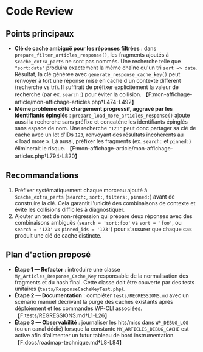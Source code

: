 # Code Review

## Points principaux

- **Clé de cache ambiguë pour les réponses filtrées** : dans `prepare_filter_articles_response()`, les fragments ajoutés à `$cache_extra_parts` ne sont pas nommés. Une recherche telle que `"sort:date"` produira exactement la même chaîne qu'un tri `sort => date`. Résultat, la clé générée avec `generate_response_cache_key()` peut renvoyer à tort une réponse mise en cache d'un contexte différent (recherche vs tri). Il suffirait de préfixer explicitement la valeur de recherche (par ex. `search:`) pour éviter la collision. 【F:mon-affichage-article/mon-affichage-articles.php†L474-L492】
- **Même problème côté chargement progressif, aggravé par les identifiants épinglés** : `prepare_load_more_articles_response()` ajoute aussi la recherche sans préfixe et concatène les identifiants épinglés sans espace de nom. Une recherche `"123"` peut donc partager sa clé de cache avec un lot d'IDs `123`, renvoyant des résultats incohérents au « load more ». Là aussi, préfixer les fragments (ex. `search:` et `pinned:`) éliminerait le risque. 【F:mon-affichage-article/mon-affichage-articles.php†L794-L820】

## Recommandations

1. Préfixer systématiquement chaque morceau ajouté à `$cache_extra_parts` (`search:`, `sort:`, `filters:`, `pinned:`) avant de construire la clé. Cela garantit l'unicité des combinaisons de contexte et évite les collisions difficiles à diagnostiquer.
2. Ajouter un test de non-régression qui prépare deux réponses avec des combinaisons ambiguës (`search = 'sort:foo'` vs `sort = 'foo'`, ou `search = '123'` vs `pinned_ids = '123'`) pour s'assurer que chaque cas produit une clé de cache distincte.

## Plan d'action proposé

- **Étape 1 — Refactor** : introduire une classe `My_Articles_Response_Cache_Key` responsable de la normalisation des fragments et du hash final. Cette classe doit être couverte par des tests unitaires (`tests/ResponseCacheKeyTest.php`).
- **Étape 2 — Documentation** : compléter `tests/REGRESSIONS.md` avec un scénario manuel décrivant la purge des caches existants après déploiement et les commandes WP-CLI associées.【F:tests/REGRESSIONS.md†L1-L26】
- **Étape 3 — Observabilité** : journaliser les hits/miss dans `WP_DEBUG_LOG` (ou un canal dédié) lorsque la constante `MY_ARTICLES_DEBUG_CACHE` est active afin d'alimenter un futur tableau de bord instrumentation.【F:docs/roadmap-technique.md†L8-L84】

